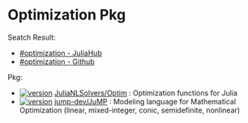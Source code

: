 # Optimization Pkg

Seatch Result:
- [#optimization - JuliaHub](https://juliahub.com/ui/Search?t=optimization)
- [#optimization - Github](https://github.com/search?q=optimization+language:Julia+&type=repositories)


Pkg:
- [![version](https://juliahub.com/docs/General/Optim/stable/version.svg)](https://juliahub.com/ui/Packages/General/Optim)
    [JuliaNLSolvers/Optim](https://github.com/JuliaNLSolvers/Optim.jl)
    : Optimization functions for Julia
- [![version](https://juliahub.com/docs/General/JuMP/stable/version.svg)](https://juliahub.com/ui/Packages/General/JuMP)
    [jump-dev/JuMP](https://github.com/jump-dev/JuMP.jl)
    : Modeling language for Mathematical Optimization
    (linear, mixed-integer, conic, semidefinite, nonlinear)
